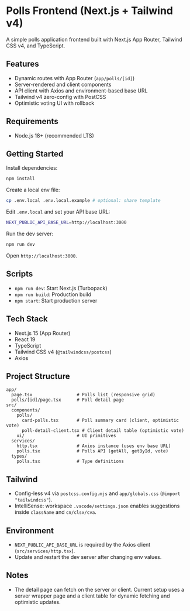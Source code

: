 # Polls Frontend (Next.js + Tailwind v4)

A simple polls application frontend built with Next.js App Router, Tailwind CSS v4, and TypeScript.

## Features
- Dynamic routes with App Router (`app/polls/[id]`)
- Server-rendered and client components
- API client with Axios and environment-based base URL
- Tailwind v4 zero-config with PostCSS
- Optimistic voting UI with rollback

## Requirements
- Node.js 18+ (recommended LTS)

## Getting Started
Install dependencies:

```bash
npm install
```

Create a local env file:

```bash
cp .env.local .env.local.example # optional: share template
```

Edit `.env.local` and set your API base URL:

```bash
NEXT_PUBLIC_API_BASE_URL=http://localhost:3000
```

Run the dev server:

```bash
npm run dev
```

Open `http://localhost:3000`.

## Scripts
- `npm run dev`: Start Next.js (Turbopack)
- `npm run build`: Production build
- `npm start`: Start production server

## Tech Stack
- Next.js 15 (App Router)
- React 19
- TypeScript
- Tailwind CSS v4 (`@tailwindcss/postcss`)
- Axios

## Project Structure
```
app/
  page.tsx                 # Polls list (responsive grid)
  polls/[id]/page.tsx      # Poll detail page
src/
  components/
    polls/
      card-polls.tsx       # Poll summary card (client, optimistic vote)
      poll-detail-client.tsx # Client detail table (optimistic vote)
    ui/                    # UI primitives
  services/
    http.tsx               # Axios instance (uses env base URL)
    polls.tsx              # Polls API (getAll, getById, vote)
  types/
    polls.tsx              # Type definitions
```

## Tailwind
- Config-less v4 via `postcss.config.mjs` and `app/globals.css` (`@import "tailwindcss"`).
- IntelliSense: workspace `.vscode/settings.json` enables suggestions inside `className` and `cn/clsx/cva`.

## Environment
- `NEXT_PUBLIC_API_BASE_URL` is required by the Axios client (`src/services/http.tsx`).
- Update and restart the dev server after changing env values.

## Notes
- The detail page can fetch on the server or client. Current setup uses a server wrapper page and a client table for dynamic fetching and optimistic updates.
